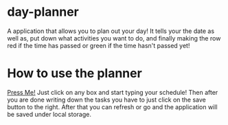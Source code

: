 # day-planner
A application that allows you to plan out your day! It tells your the date as well as, put down what activities you want to do,
and finally making the row red if the time has passed or green if the time hasn't passed yet!

# How to use the planner
[Press Me!](https://javier0607.github.io/day-planner)
Just click on any box and start typing your schedule! Then after you are done writing down the tasks you have to 
just click on the save button to the right. After that you can refresh or go and the application will be saved
under local storage.
